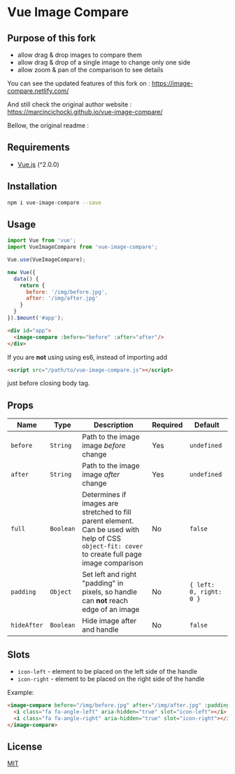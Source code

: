 # Vue Image Compare

## Purpose of this fork

- allow drag & drop images to compare them
- allow drag & drop of a single image to change only one side
- allow zoom & pan of the comparison to see details

You can see the updated features of this fork on : https://image-compare.netlify.com/

And still check the original author website : https://marcincichocki.github.io/vue-image-compare/

Bellow, the original readme :

## Requirements

- [Vue.js](http://vuejs.org/) (^2.0.0)

## Installation

```bash
npm i vue-image-compare --save
```

## Usage

```javascript
import Vue from 'vue';
import VueImageCompare from 'vue-image-compare';

Vue.use(VueImageCompare);

new Vue({
  data() {
    return {
      before: '/img/before.jpg',
      after: '/img/after.jpg'
    }
  }
}).$mount('#app');
```

```html
<div id="app">
  <image-compare :before="before" :after="after"/>
</div>
```

If you are **not** using using es6, instead of importing add 

```html
<script src="/path/to/vue-image-compare.js"></script>
```

just before closing body tag. 

## Props

| Name | Type | Description | Required | Default |
| --- | --- | --- | --- | --- |
| `before` | `String` | Path to the image image *before* change | Yes | `undefined` |
| `after` | `String` | Path to the image image *after* change | Yes | `undefined` |
| `full` | `Boolean` | Determines if images are stretched to fill parent element. Can be used with help of CSS `object-fit: cover` to create full page image comparison | No | `false` |
| `padding` | `Object` | Set left and right "padding" in pixels, so handle can **not** reach edge of an image | No | `{ left: 0, right: 0 }` |
| `hideAfter` | `Boolean` | Hide image after and handle | No | `false` |

## Slots

- `icon-left` - element to be placed on the left side of the handle
- `icon-right` - element to be placed on the right side of the handle

Example: 

```html
<image-compare before="/img/before.jpg" after="/img/after.jpg" :padding="{ left: 50, right: 50 }">
  <i class="fa fa-angle-left" aria-hidden="true" slot="icon-left"></i>
  <i class="fa fa-angle-right" aria-hidden="true" slot="icon-right"></i>
</image-compare>
```

## License

[MIT](/LICENSE)